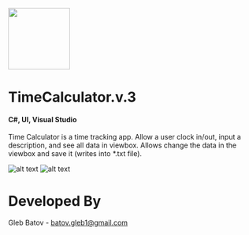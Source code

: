 <p align="left">
  <img src="https://github.com/glebbatov/TimeCalculator.v.3/blob/master/Alecive-Flatwoken-Apps-Clock-C.ico" width="125">
  <h1>TimeCalculator.v.3</h1></a>
  <h4>C#, UI, Visual Studio</h4>
<p>

Time Calculator is a time tracking app.
Allow a user clock in/out, input a description, and see all data in viewbox. Allows change the data in the viewbox and save it (writes into *.txt file).

![alt text](https://github.com/glebbatov/glebbatov.github.timecalculator.v.3.0/blob/master/01.jpg)
![alt text](https://github.com/glebbatov/glebbatov.github.timecalculator.v.3.0/blob/master/02.jpg)

# Developed By
Gleb Batov - batov.gleb1@gmail.com
